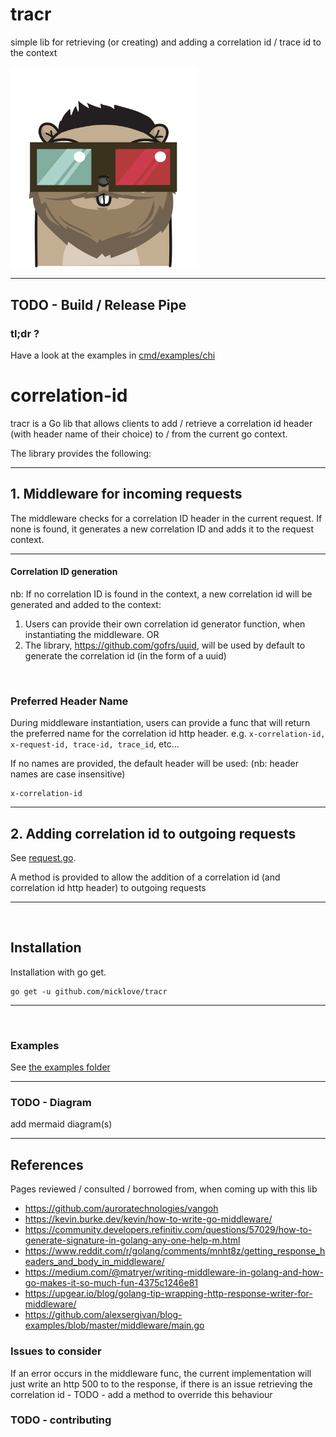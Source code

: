 # tracr
simple lib for retrieving (or creating) and adding a correlation id / trace id to the context 

<img src='./gopher.png' width='300'>

---

TODO - Build / Release Pipe
---

### tl;dr ?
Have a look at the examples in [cmd/examples/chi](cmd/examples/chi.go)

# correlation-id
tracr is a Go lib that allows clients to add / retrieve a correlation id header (with header name of their choice) to / from the current go context.

The library provides the following:

---


## 1. Middleware for incoming requests
The middleware checks for a correlation ID header in the current request. If none is found, it generates a new correlation ID and adds it to the request context.

---

#### Correlation ID generation
nb: If no correlation ID is found in the context, a new correlation id will be generated and added to the context:
1. Users can provide their own correlation id generator function, when instantiating the middleware.
OR
2. The library, https://github.com/gofrs/uuid, will be used by default to generate the correlation id (in the form of a uuid)

<br />

### Preferred Header Name
During middleware instantiation, users can provide a func that will return the preferred name for the correlation id http header.
e.g. `x-correlation-id, x-request-id, trace-id, trace_id`, etc...

If no names are provided, the default header will be used: (nb: header names are case insensitive)

    x-correlation-id


---


## 2. Adding correlation id to outgoing requests
See [request.go](/internal/tracr/request.go). 

A method is provided to allow the addition of a correlation id (and correlation id http header) to outgoing requests

---

<br />

## Installation
Installation with go get.

    go get -u github.com/micklove/tracr

---

<br />

### Examples

See [the examples folder](/cmd/examples/)

---

### TODO - Diagram
add mermaid diagram(s) 

---

## References
Pages reviewed / consulted / borrowed from, when coming up with this lib

* https://github.com/auroratechnologies/vangoh
* https://kevin.burke.dev/kevin/how-to-write-go-middleware/
* https://community.developers.refinitiv.com/questions/57029/how-to-generate-signature-in-golang-any-one-help-m.html
* https://www.reddit.com/r/golang/comments/mnht8z/getting_response_headers_and_body_in_middleware/
* https://medium.com/@matryer/writing-middleware-in-golang-and-how-go-makes-it-so-much-fun-4375c1246e81
* https://upgear.io/blog/golang-tip-wrapping-http-response-writer-for-middleware/
* https://github.com/alexsergivan/blog-examples/blob/master/middleware/main.go

### Issues to consider
If an error occurs in the middleware func, the current implementation will just write an http 500 to to the response, if there is an issue retrieving the correlation id - TODO - add a method to override this behaviour

### TODO - contributing
